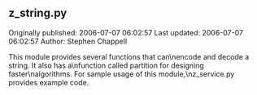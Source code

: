 ## z_string.py

Originally published: 2006-07-07 06:02:57
Last updated: 2006-07-07 06:02:57
Author: Stephen Chappell

This module provides several functions that can\nencode and decode a string. It also has a\nfunction called partition for designing faster\nalgorithms. For sample usage of this module,\nz_service.py provides example code.